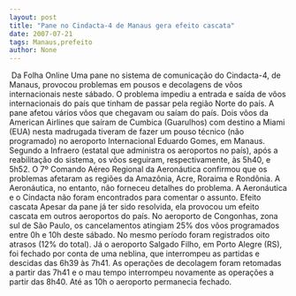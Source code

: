 ```yaml
---
layout: post
title: "Pane no Cindacta-4 de Manaus gera efeito cascata"
date: 2007-07-21
tags: Manaus,prefeito
author: None
---
```

&nbsp;Da Folha Online
Uma pane no sistema de comunica&ccedil;&atilde;o do Cindacta-4, de Manaus, provocou problemas em pousos e decolagens de v&ocirc;os internacionais neste s&aacute;bado. O problema impediu a entrada e sa&iacute;da de v&ocirc;os internacionais do pa&iacute;s que tinham de passar pela regi&atilde;o Norte do pa&iacute;s. 
A pane afetou v&aacute;rios v&ocirc;os que chegavam ou sa&iacute;am do pa&iacute;s. Dois v&ocirc;os da American Airlines que sa&iacute;ram de Cumbica (Guarulhos) com destino a Miami (EUA) nesta madrugada tiveram de fazer um pouso t&eacute;cnico (n&atilde;o programado) no aeroporto Internacional Eduardo Gomes, em Manaus. 
Segundo a Infraero (estatal que administra os aeroportos no pa&iacute;s), ap&oacute;s a reabilita&ccedil;&atilde;o do sistema, os v&ocirc;os seguiram, respectivamente, &agrave;s 5h40, e 5h52. 
O 7&ordm; Comando A&eacute;reo Regional da Aeron&aacute;utica confirmou que os problemas afetaram as regi&otilde;es da Amaz&ocirc;nia, Acre, Roraima e Rond&ocirc;nia. 
A Aeron&aacute;utica, no entanto, n&atilde;o forneceu detalhes do problema. A Aeron&aacute;utica e o Cindacta n&atilde;o foram encontrados para comentar o assunto. 
Efeito cascata 
Apesar da pane j&aacute; ter sido resolvida, ela provocou um efeito cascata em outros aeroportos do pa&iacute;s. No aeroporto de Congonhas, zona sul de S&atilde;o Paulo, os cancelamentos atingiam 25% dos v&ocirc;os programados entre 0h e 10h deste s&aacute;bado. No mesmo per&iacute;odo foram registrados oito atrasos (12% do total). 
J&aacute; o aeroporto Salgado Filho, em Porto Alegre (RS), foi fechado por conta de uma neblina, que interrompeu as partidas e descidas das 6h39 &agrave;s 7h41. 
As opera&ccedil;&otilde;es de decolagem foram retomadas a partir das 7h41 e o mau tempo interrompeu novamente as opera&ccedil;&otilde;es a partir das 8h40. At&eacute; as 10h o aeroporto permanecia fechado. 